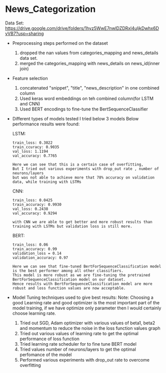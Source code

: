 # News_Categorization
Data Set: https://drive.google.com/drive/folders/1hyz5WwE7nwlDZDRxI4uljkDwhx6DvVB7?usp=sharing


- Preprocessing steps performed on the dataset
  1. dropped the nan values from categories_mapping and news_details data set.
  2. merged the categories_mapping with news_details on news_id(inner join)
  
- Feature selection
  1. concatenated "snippet", "title", "news_description" in one combined column
  2. Used keras word embeddings on teh combined column(for LSTM and CNN)
  3. Used BERT encodings to fine-tune the BertSequenceClassifier

- Different types of models tested
  I tried below 3 models
	Below performance results were found:

	LSTM:

	  train_loss: 0.3022 
	  train_ccuracy: 0.9035
	  val_loss: 1.1194
	  val_accuracy: 0.7765
	  
	  Here we can see that this is a certain case of overfitting, 
	  But I tried out various experiments with drop_out rate , number of neurons/layers
	  but was not able to achieve more that 78% accuracy on validation data, while training with LSTMs

	CNN:

	  train_loss: 0.0425
	  train_accuracy: 0.9930
	  val_loss: 0.2438
	  val_accuracy: 0.9294

	  with CNN we are able to get better and more robust results than training with LSTMs but validation loss is still more.

	BERT:

	  train_loss: 0.06
	  train_accuracy: 0.99
	  validation_loss = 0.14
	  validation_accuracy: 0.97
		
	  Here we can see that fine-tuned BertForSequenceClassification model is the best performer among all other classifiers.
	  This model is more robust as we are fine-tuning the pretrained BertForSequenceClassification model on our dataset.
	  Hence results with BertForSequenceClassification model are more robust and loss function values are now acceptable.
	 
- Model Tuning techniques used to give best results:
	Note: Choosing a good Learning rate and good optimizer is the most important part of the model training, 
		  if we have optimize only parameter then I would certainly choose learning rate.
		  
	1. Tried out SGD, Adam optimizer with various values of beta1, beta2  and momentum to reduce the noise in the loss function values graph
    2. Tried out various values of learning rate to get the optimal performance of loss function
	3. Tried learning rate scheduler for to fine tune BERT model
	4. Tried values number of neurons/layers to get the optimal perfomance of the model
	5. Performed various experiments with drop_out rate to overcome overfitting


